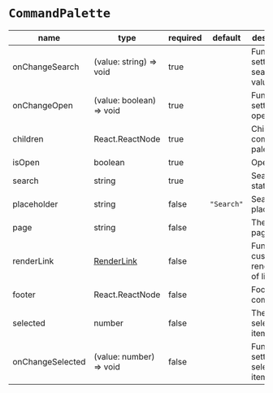 
# `CommandPalette`

| name             | type                        | required |	default |	description                                 |
|------------------|-----------------------------|----------|-----------|-----------------------------------------------|
| onChangeSearch   | (value: string) => void     | true     | 	        |	Function for setting search value           |
| onChangeOpen     | (value: boolean) => void    | true     | 	        |	Function for setting open state             |
| children         | React.ReactNode             | true     | 	        |	Children of command palette                 |
| isOpen           | boolean                     | true     | 	        |	Open state                                  |
| search           | string                      | true     | 	        |	Search state                                |
| placeholder      | string                      | false    | `"Search"`|	Search field placeholder                    |
| page             | string                      | false    | 	        |	The current page id                         |
| renderLink       | [RenderLink](../Types/RenderLink)  | false    | 	        |	Function for customizing rendering of links |
| footer           | React.ReactNode             | false    | 	        |	Footer component                            |
| selected         | number                      | false    | 	        |	The current selected item index             |
| onChangeSelected | (value: number) => void     | false    | 	        |	Function for setting selected item index    |